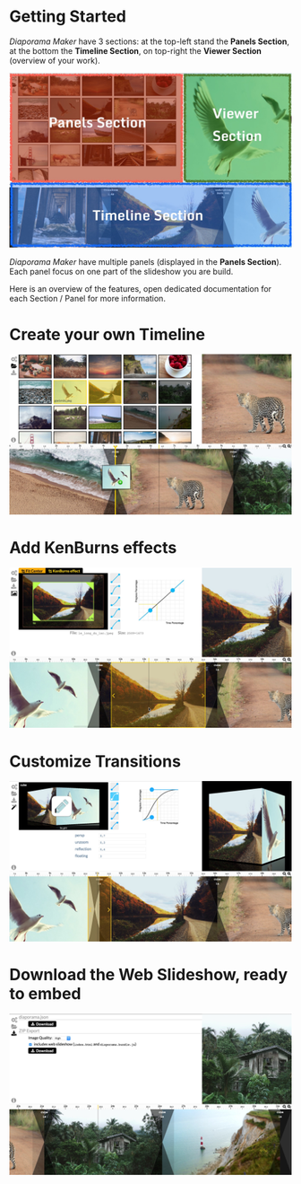 # Getting Started

*Diaporama Maker* have 3 sections: at the top-left stand the **Panels Section**, at the bottom the **Timeline Section**, on top-right the **Viewer Section** (overview of your work).

![](imgs/sections.jpg)

*Diaporama Maker* have multiple panels (displayed in the **Panels Section**). Each panel focus on one part of the slideshow you are build.

Here is an overview of the features,
open dedicated documentation for each Section / Panel for more information.


Create your own Timeline
========================

![](imgs/overview/1.jpg)

Add KenBurns effects
====================

![](imgs/overview/2.jpg)

Customize Transitions
=====================

![](imgs/overview/3.jpg)

Download the Web Slideshow, ready to embed
==========================================

![](imgs/overview/4.jpg)
